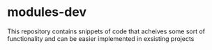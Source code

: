 # modules-dev
This repository contains snippets of code that acheives some sort of functionality and can be easier implemented in exsisting projects
